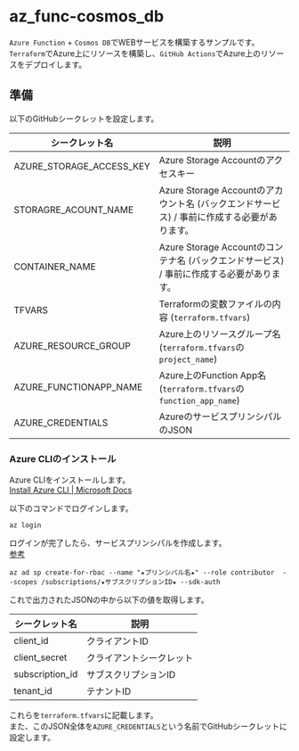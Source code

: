 # az_func-cosmos_db

`Azure Function` + `Cosmos DB`でWEBサービスを構築するサンプルです。  
`Terraform`でAzure上にリソースを構築し、`GitHub Actions`でAzure上のリソースをデプロイします。  

## 準備

以下のGitHubシークレットを設定します。  

| シークレット名 | 説明 |
| --- | --- |
| AZURE_STORAGE_ACCESS_KEY | Azure Storage Accountのアクセスキー |
| STORAGRE_ACOUNT_NAME | Azure Storage Accountのアカウント名 (バックエンドサービス) / 事前に作成する必要があります。 |
| CONTAINER_NAME | Azure Storage Accountのコンテナ名 (バックエンドサービス) / 事前に作成する必要があります。 |
| TFVARS | Terraformの変数ファイルの内容 (`terraform.tfvars`) |
| AZURE_RESOURCE_GROUP | Azure上のリソースグループ名 (`terraform.tfvars`の`project_name`) |
| AZURE_FUNCTIONAPP_NAME | Azure上のFunction App名 (`terraform.tfvars`の`function_app_name`) |
| AZURE_CREDENTIALS | AzureのサービスプリンシパルのJSON |

### Azure CLIのインストール

Azure CLIをインストールします。  
[Install Azure CLI | Microsoft Docs](https://docs.microsoft.com/ja-jp/cli/azure/install-azure-cli)  

以下のコマンドでログインします。  

```shell
az login
```

ログインが完了したら、サービスプリンシパルを作成します。  
[参考](https://github.com/marketplace/actions/azure-cli-action#configure-azure-credentials-as-github-secret)  

```shell
az ad sp create-for-rbac --name "★プリンシパル名★" --role contributor  --scopes /subscriptions/★サブスクリプションID★ --sdk-auth
```

これで出力されたJSONの中から以下の値を取得します。  

| シークレット名 | 説明 |
| --- | --- |
| client_id | クライアントID |
| client_secret | クライアントシークレット |
| subscription_id | サブスクリプションID |
| tenant_id | テナントID |

これらを`terraform.tfvars`に記載します。  
また、このJSON全体を`AZURE_CREDENTIALS`という名前でGitHubシークレットに設定します。  
